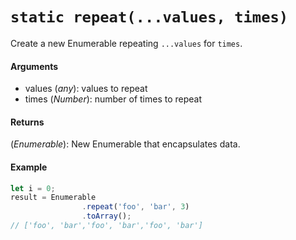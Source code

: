 # `static repeat(...values, times)`

Create a new Enumerable repeating `...values` for `times`.

#### Arguments

- values (*any*): values to repeat
- times (*Number*): number of times to repeat

#### Returns

(*Enumerable*): New Enumerable that encapsulates data.

#### Example

```js
let i = 0;
result = Enumerable
                .repeat('foo', 'bar', 3)
                .toArray();
// ['foo', 'bar','foo', 'bar','foo', 'bar']
```

